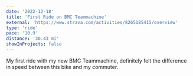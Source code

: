 ```yaml
---
date: '2022-12-18'
title: 'First Ride on BMC Teammachine'
external: 'https://www.strava.com/activities/8265185415/overview'
type: 'ride'
pace: '10.9'
distance: '30.43 mi'
showInProjects: false
---
```


My first ride with my new BMC Teammachine, definitely felt the difference in speed between this bike and my commuter.
